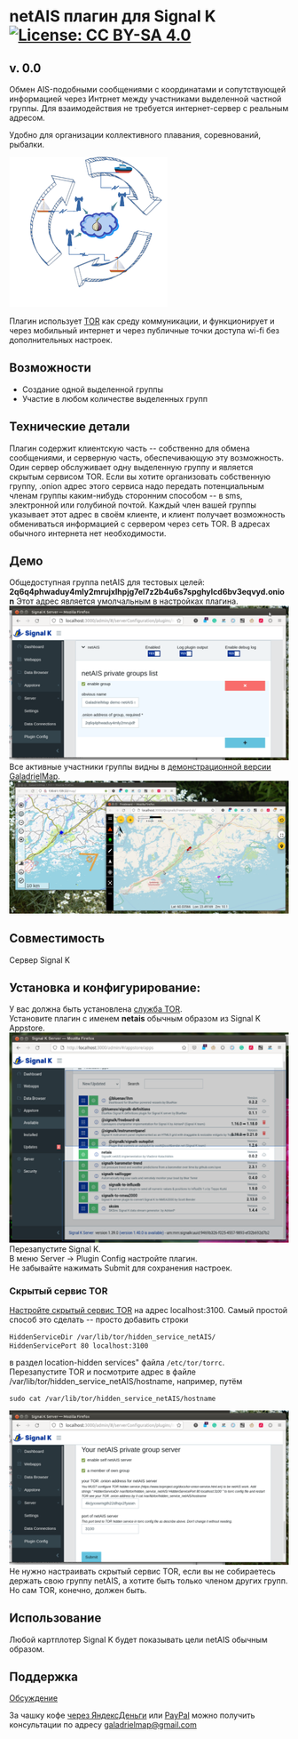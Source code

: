 # netAIS плагин для Signal K[![License: CC BY-SA 4.0](https://img.shields.io/badge/License-CC%20BY--SA%204.0-lightgrey.svg)](https://creativecommons.org/licenses/by-sa/4.0/)

## v. 0.0
Обмен AIS-подобными сообщениями с координатами и сопутствующей информацией через Интрнет между участниками выделенной частной группы. Для взаимодействия не требуется интернет-сервер с реальным адресом.

Удобно для организации коллективного плавания, соревнований, рыбалки.

![scheme_netAIS](screenshots/art.png)   

Плагин использует [TOR](torproject.org) как среду коммуникации, и функционирует и через мобильный интернет и через публичные точки доступа wi-fi без дополнительных настроек.  

## Возможности
* Создание одной выделенной группы
* Участие в любом количестве выделенных групп

## Технические детали
Плагин содержит клиентскую часть -- собственно для обмена сообщениями, и серверную часть, обеспечивающую эту возможность. Один сервер обслуживает одну выделенную группу и является скрытым сервисом TOR.  Если вы хотите организовать собственную группу, .onion адрес этого сервиса надо передать потенциальным членам группы каким-нибудь сторонним способом -- в sms, электронной или голубиной почтой. Каждый член вашей группы указывает этот адрес в своём клиенте, и клиент получает возможность обмениваться информацией с сервером через сеть TOR. В адресах обычного интернета нет необходимости.

## Демо
Общедоступная группа netAIS для тестовых целей:  
**2q6q4phwaduy4mly2mrujxlhpjg7el7z2b4u6s7spghylcd6bv3eqvyd.onion**  Этот адрес является умолчальным в настройках плагина.  
![экран настройки выделенных групп](screenshots/s2.png)   
Все активные участники группы видны в [демонстрационной версии](http://130.61.159.53/map/) [GaladrielMap](http://galadrielmap.hs-yachten.at/).  
![использование](screenshots/s1.jpg)   

## Совместимость
Сервер Signal K 

## Установка и конфигурирование:
У вас должна быть установлена [служба TOR](https://www.torproject.org/docs/tor-manual.html.en).  
Установите плагин с именем **netais** обычным образом из Signal K Appstore.   
![appstore_screenshot](screenshots/s4.png)   
Перезапустите Signal K.  
В меню Server -> Plugin Config настройте плагин.   
Не забывайте нажимать Submit для сохранения настроек.

### Скрытый сервис TOR

[Настройте скрытый сервис TOR](https://2019.www.torproject.org/docs/tor-onion-service.html.en) на 
адрес localhost:3100. Самый простой способ это сделать -- просто добавить строки  
```
HiddenServiceDir /var/lib/tor/hidden_service_netAIS/   
HiddenServicePort 80 localhost:3100  
```
в раздел location-hidden services" файла `/etc/tor/torrc`.  
Перезапустите TOR и посмотрите адрес в файле /var/lib/tor/hidden_service_netAIS/hostname, например, путём   
```
sudo cat /var/lib/tor/hidden_service_netAIS/hostname  
```
![screenshot](screenshots/s3.png)   
Не нужно настраивать скрытый сервис TOR, если вы не собираетесь держать свою группу netAIS, а хотите быть только членом других групп. Но сам TOR, конечно, должен быть.

## Использование
Любой картплотер Signal K будет показывать цели netAIS обычным образом.
 
## Поддержка
[Обсуждение](https://github.com/VladimirKalachikhin/netAIS-Signal-K/discussions/)

За чашку кофе [через ЯндексДеньги](https://yasobe.ru/na/galadrielmap) или [PayPal](https://paypal.me/VladimirKalachikhin?locale.x=ru_RU) можно получить консультации по адресу [galadrielmap@gmail.com](mailto:galadrielmap@gmail.com)  